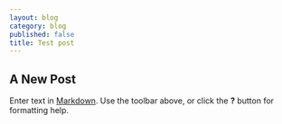 ```yaml
---
layout: blog
category: blog
published: false
title: Test post
---
```

## A New Post

Enter text in [Markdown](http://daringfireball.net/projects/markdown/). Use the toolbar above, or click the **?** button for formatting help.
